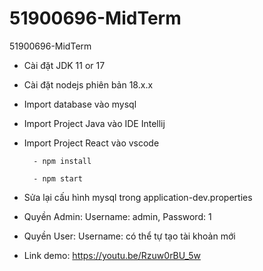 # 51900696-MidTerm
 51900696-MidTerm
- Cài đặt JDK 11 or 17 

- Cài đặt nodejs phiên bản 18.x.x

- Import database vào mysql

- Import Project Java vào IDE  Intellij

- Import Project React vào vscode

        - npm install

        - npm start

- Sửa lại cấu hình mysql trong application-dev.properties

- Quyền Admin:  Username: admin, Password: 1

- Quyền User: Username: có thể tự tạo tài khoản mới

- Link demo: https://youtu.be/Rzuw0rBU_5w
